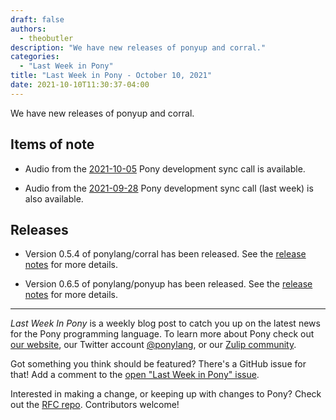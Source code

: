 ```yaml
---
draft: false
authors:
  - theobutler
description: "We have new releases of ponyup and corral."
categories:
  - "Last Week in Pony"
title: "Last Week in Pony - October 10, 2021"
date: 2021-10-10T11:30:37-04:00
---
```


We have new releases of ponyup and corral.

<!-- more -->

## Items of note

- Audio from the [2021-10-05](https://sync-recordings.ponylang.io/r/2021-10-05.m4a) Pony development sync call is available.

- Audio from the [2021-09-28](https://sync-recordings.ponylang.io/r/2021-09-28.m4a) Pony development sync call (last week) is also available.

## Releases

- Version 0.5.4 of ponylang/corral has been released.
See the [release notes](https://github.com/ponylang/corral/releases/tag/0.5.4) for more details.

- Version 0.6.5 of ponylang/ponyup has been released.
See the [release notes](https://github.com/ponylang/ponyup/releases/tag/0.6.5) for more details.

---

_Last Week In Pony_ is a weekly blog post to catch you up on the latest news for the Pony programming language. To learn more about Pony check out [our website](https://ponylang.io), our Twitter account [@ponylang](https://twitter.com/ponylang), or our [Zulip community](https://ponylang.zulipchat.com).

Got something you think should be featured? There's a GitHub issue for that! Add a comment to the [open "Last Week in Pony" issue](https://github.com/ponylang/ponylang.github.io/issues?q=is%3Aissue+is%3Aopen+label%3Alast-week-in-pony).

Interested in making a change, or keeping up with changes to Pony? Check out the [RFC repo](https://github.com/ponylang/rfcs). Contributors welcome!
